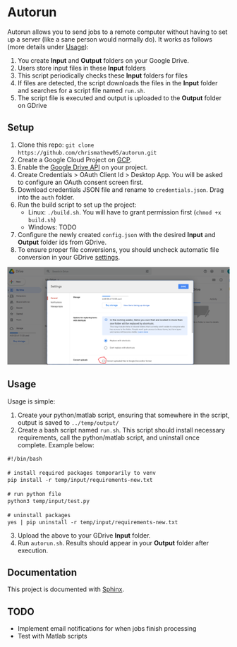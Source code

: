 # Autorun
Autorun allows you to send jobs to a remote computer without having to set up a server (like a sane person would normally do). It works as follows (more details under [Usage](#usage)):
1. You create **Input** and **Output** folders on your Google Drive.
2. Users store input files in these **Input** folders
3. This script periodically checks these **Input** folders for files
4. If files are detected, the script downloads the files in the **Input** folder and searches for a script file named `run.sh`.
5. The script file is executed and output is uploaded to the **Output** folder on GDrive

## Setup
1. Clone this repo: `git clone https://github.com/chrismathew05/autorun.git`
2. Create a Google Cloud Project on [GCP](https://console.cloud.google.com/).
3. Enable the [Google Drive API](https://console.cloud.google.com/apis/api/drive.googleapis.com) on your project.
4. Create Credentials > OAuth Client Id > Desktop App. You will be asked to configure an OAuth consent screen first.
5. Download credentials JSON file and rename to `credentials.json`. Drag into the `auth` folder.
6. Run the build script to set up the project:
    - Linux: `./build.sh`. You will have to grant permission first (`chmod +x build.sh`)
    - Windows: TODO
7. Configure the newly created `config.json` with the desired **Input** and **Output** folder ids from GDrive.
8. To ensure proper file conversions, you should uncheck automatic file conversion in your GDrive [settings](https://drive.google.com/drive/settings).

![Drive Settings](docs/drive-settings.png)

## Usage
Usage is simple:
1. Create your python/matlab script, ensuring that somewhere in the script, output is saved to `../temp/output/`
2. Create a bash script named `run.sh`. This script should install necessary requirements, call the python/matlab script, and uninstall once complete. Example below:
```
#!/bin/bash

# install required packages temporarily to venv
pip install -r temp/input/requirements-new.txt

# run python file
python3 temp/input/test.py

# uninstall packages
yes | pip uninstall -r temp/input/requirements-new.txt
```
3. Upload the above to your GDrive **Input** folder.
4. Run `autorun.sh`. Results should appear in your **Output** folder after execution.

## Documentation
This project is documented with [Sphinx](https://www.sphinx-doc.org/en/master/tutorial/first-steps.html).

## TODO
- Implement email notifications for when jobs finish processing
- Test with Matlab scripts
